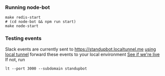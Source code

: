 ### Running node-bot
```
make redis-start
# (cd node-bot && npm run start)
make node-start
```

### Testing events
Slack events are currently sent to https://standupbot.localtunnel.me [using local tunnel](https://github.com/localtunnel/localtunnel) forward these events to your local environment
[See if we're live](https://standupbot.localtunnel.me/hello)
If not, run
```
lt --port 3000 --subdomain standupbot
```
